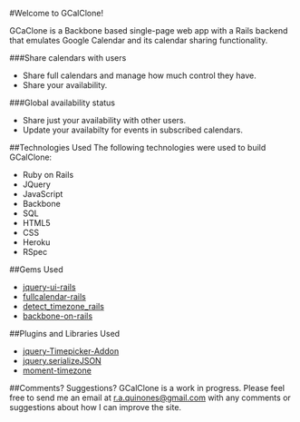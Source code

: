 #Welcome to GCalClone!

GCaClone is a Backbone based single-page web app with a Rails backend that emulates Google Calendar and its calendar sharing functionality.

###Share calendars with users
* Share full calendars and manage how much control they have.
* Share your availability.

###Global availability status
* Share just your availability with other users.
* Update your availabilty for events in subscribed calendars.

##Technologies Used
The following technologies were used to build GCalClone:
* Ruby on Rails
* JQuery
* JavaScript
* Backbone
* SQL
* HTML5
* CSS
* Heroku
* RSpec

##Gems Used
* [jquery-ui-rails](https://github.com/joliss/jquery-ui-rails)
* [fullcalendar-rails](https://github.com/bokmann/fullcalendar-rails)
* [detect_timezone_rails](https://github.com/scottwater/detect_timezone_rails)
* [backbone-on-rails](https://github.com/meleyal/backbone-on-rails)

##Plugins and Libraries Used
* [jquery-Timepicker-Addon](https://github.com/trentrichardson/jQuery-Timepicker-Addon)
* [jquery.serializeJSON](https://github.com/marioizquierdo/jquery.serializeJSON)
* [moment-timezone](http://momentjs.com/)

##Comments? Suggestions?
GCalClone is a work in progress. Please feel free to send me an email at r.a.quinones@gmail.com with any comments or suggestions about how I can improve the site.